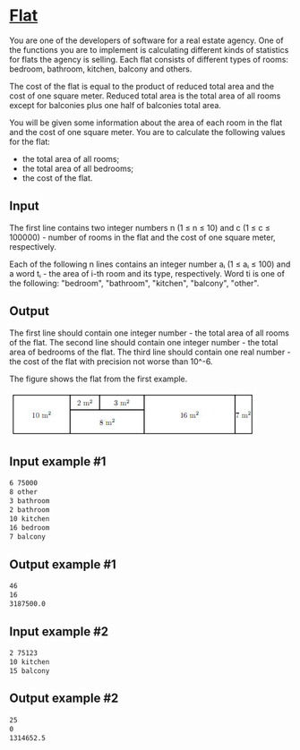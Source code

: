 # [Flat](https://www.e-olymp.com/en/problems/2375)
You are one of the developers of software for a real estate agency. One of the functions you are to implement is calculating different kinds of statistics for flats the agency is selling. Each flat consists of different types of rooms: bedroom, bathroom, kitchen, balcony and others.

The cost of the flat is equal to the product of reduced total area and the cost of one square meter. Reduced total area is the total area of all rooms except for balconies plus one half of balconies total area.

You will be given some information about the area of each room in the flat and the cost of one square meter. You are to calculate the following values for the flat:

- the total area of all rooms;
- the total area of all bedrooms;
- the cost of the flat.

## Input
The first line contains two integer numbers n (1 ≤ n ≤ 10) and c (1 ≤ c ≤ 100000) - number of rooms in the flat and the cost of one square meter, respectively.

Each of the following n lines contains an integer number aᵢ (1 ≤ aᵢ ≤ 100) and a word tᵢ - the area of i-th room and its type, respectively. Word ti is one of the following: "bedroom", "bathroom", "kitchen", "balcony", "other".

## Output
The first line should contain one integer number - the total area of all rooms of the flat. The second line should contain one integer number - the total area of bedrooms of the flat. The third line should contain one real number - the cost of the flat with precision not worse than 10^-6.

The figure shows the flat from the first example.

![prb2375](1323918438.JPG)

## Input example #1
```
6 75000
8 other
3 bathroom
2 bathroom
10 kitchen
16 bedroom
7 balcony
```

## Output example #1
```
46
16
3187500.0
```

## Input example #2
```
2 75123
10 kitchen
15 balcony
```

## Output example #2
```
25
0
1314652.5
```

